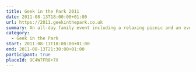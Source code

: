 ```yaml
---
title: Geek in the Park 2011
date: 2011-08-13T18:00:00+01:00
url: https://2011.geekinthepark.co.uk
summary: An all-day family event including a relaxing picnic and an evening of illuminating talks by web industry leaders.
category:
  - Geek in the Park
start: 2011-08-13T18:00:00+01:00
end: 2011-08-13T21:30:00+01:00
participant: true
placeId: 9C4W7FR8+7X
---
```

